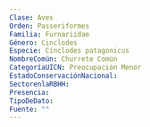 ```yaml
---
Clase: Aves
Orden: Passeriformes
Familia: Furnariidae
Género: Cinclodes
Especie: Cinclodes patagonicus
NombreComún: Churrete Común
CategoríaUICN: Preocupación Menor
EstadoConservaciónNacional: 
SectorenlaRBHH: 
Presencia: 
TipoDeDato: 
Fuente: ""
---
```

